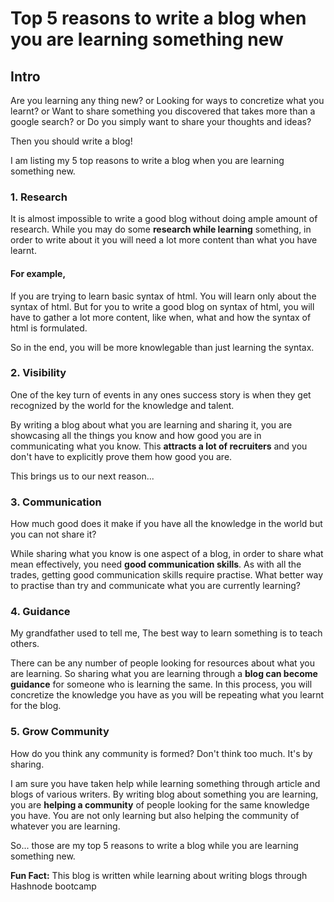# Top 5 reasons to write a blog when you are learning something new

## Intro
Are you learning any thing new? or Looking for ways to concretize what you learnt?
or Want to share something you discovered that takes more than a google search?
or Do you simply want to share your thoughts and ideas?

Then you should write a blog!

I am listing my 5 top reasons to write a blog when you are learning something new.

### 1. Research
It is almost impossible to write a good blog without doing ample amount of research.
While you may do some **research while learning** something, in order to write about it you will need a lot more content than what you have learnt.

#### For example, 

If you are trying to learn basic syntax of html. You will learn only about the syntax of html. But for you to write a good blog on syntax of html, you will have to gather a lot more content, like when, what and how the syntax of html is formulated.

So in the end, you will be more knowlegable than just learning the syntax.

### 2. Visibility
One of the key turn of events in any ones success story is when they get recognized by the world for the knowledge and talent. 

By writing a blog about what you are learning and sharing it, you are showcasing all the things you know and how good you are in communicating what you know. This **attracts a lot of recruiters** and you don't have to explicitly prove them how good you are.

This brings us to our next reason...

### 3. Communication
How much good does it make if you have all the knowledge in the world but you can not share it?

While sharing what you know is one aspect of a blog, in order to share what  mean effectively, you need **good communication skills**. As with all the trades, getting good communication skills require practise. What better way to practise than try and communicate what you are currently learning?

### 4. Guidance 
My grandfather used to tell me, The best way to learn something is to teach others.

There can be any number of people looking for resources about what you are learning. So sharing what you are learning through a **blog can become guidance** for someone who is learning the same. In this process, you will concretize the knowledge you have as you will be repeating what you learnt for the blog.

### 5. Grow Community
How do you think any community is formed? Don't think too much. It's by sharing. 

I am sure you have taken help while learning something through article and blogs of various writers.
By writing blog about something you are learning, you are **helping a community** of people looking for the same knowledge you have. You are not only learning but also helping the community of whatever you are learning.

So... those are my top 5 reasons to write a blog while you are learning something new.

**Fun Fact:** This blog is written while learning about writing blogs through Hashnode bootcamp